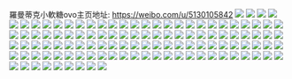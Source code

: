 羅曼蒂克小軟糖ovo主页地址: https://weibo.com/u/5130105842 
![](https://wx4.sinaimg.cn/mw2000/005BboSCly1h91ddw8utyj30u0140131.jpg) 
![](https://wx4.sinaimg.cn/mw2000/005BboSCly1h906gonkzhj30u0140qc7.jpg) 
![](https://wx4.sinaimg.cn/mw2000/005BboSCly1h906gp50v7j30u0140k1q.jpg) 
![](https://wx4.sinaimg.cn/mw2000/005BboSCly1h906gpfs3sj30u0140dpf.jpg) 
![](https://wx4.sinaimg.cn/mw2000/005BboSCly1h906gq8ze9j30u0140wnx.jpg) 
![](https://wx4.sinaimg.cn/mw2000/005BboSCly1h906gqptwgj30u01404er.jpg) 
![](https://wx4.sinaimg.cn/mw2000/005BboSCly1h906grahdkj30u0140tm9.jpg) 
![](https://wx4.sinaimg.cn/mw2000/005BboSCly1h906grr9ysj30u0140dpv.jpg) 
![](https://wx4.sinaimg.cn/mw2000/005BboSCly1h906go3b7aj30u0140ndg.jpg) 
![](https://wx4.sinaimg.cn/mw2000/005BboSCly1h90agsz4qgj30u0140qaa.jpg) 
![](https://wx4.sinaimg.cn/mw2000/005BboSCly1h8nipwube0j30n20czwfu.jpg) 
![](https://wx4.sinaimg.cn/mw2000/005BboSCly1h8kdq33d6gj30u01h4gsm.jpg) 
![](https://wx4.sinaimg.cn/mw2000/005BboSCly1h8jzi6dtuyj30u0141490.jpg) 
![](https://wx4.sinaimg.cn/mw2000/005BboSCly1h8jzi76bxbj30u0134agj.jpg) 
![](https://wx4.sinaimg.cn/mw2000/005BboSCly1h8jzi825ttj30u019v7c1.jpg) 
![](https://wx4.sinaimg.cn/mw2000/005BboSCly1h8jzia59inj30u0140jzk.jpg) 
![](https://wx4.sinaimg.cn/mw2000/005BboSCly1h8jzib88vgj30u0140dnv.jpg) 
![](https://wx4.sinaimg.cn/mw2000/005BboSCly1h8jzif4oyjj30u0140nbv.jpg) 
![](https://wx4.sinaimg.cn/mw2000/005BboSCly1h8c4djncphj30u01sx11n.jpg) 
![](https://wx4.sinaimg.cn/mw2000/005BboSCly1h8c4dk41kpj30u01jqn5b.jpg) 
![](https://wx4.sinaimg.cn/mw2000/005BboSCly1h8c4dkhmtej30zm0u0qet.jpg) 
![](https://wx4.sinaimg.cn/mw2000/005BboSCly1h8c4dfpu85j30u011fjvq.jpg) 
![](https://wx4.sinaimg.cn/mw2000/005BboSCly1h89vmoqam8j30u00th0tz.jpg) 
![](https://wx4.sinaimg.cn/mw2000/005BboSCly1h87t2dng44j30u0140qfe.jpg) 
![](https://wx4.sinaimg.cn/mw2000/005BboSCly1h87t2fm8xij30u0140dmu.jpg) 
![](https://wx4.sinaimg.cn/mw2000/005BboSCly1h87t2fv7lsj30u00znalc.jpg) 
![](https://wx4.sinaimg.cn/mw2000/005BboSCly1h87t3j0t55j30u01sxgu7.jpg) 
![](https://wx4.sinaimg.cn/mw2000/005BboSCly1h7shui5g32j30wz0u00vt.jpg) 
![](https://wx4.sinaimg.cn/mw2000/005BboSCly1h7bnp9c4noj30u01sx11a.jpg) 
![](https://wx4.sinaimg.cn/mw2000/005BboSCly1h719i4acc2j318t0u046l.jpg) 
![](https://wx4.sinaimg.cn/mw2000/005BboSCly1h6tujhkff7j30vk0u0wh6.jpg) 
![](https://wx4.sinaimg.cn/mw2000/005BboSCly1h6tujjanghj30u00vrmyp.jpg) 
![](https://wx4.sinaimg.cn/mw2000/005BboSCly1h6q598h6cfj30u01497bt.jpg) 
![](https://wx4.sinaimg.cn/mw2000/005BboSCly1h6q599zpcjj30u0140tbe.jpg) 
![](https://wx4.sinaimg.cn/mw2000/005BboSCly1h6q5993au5j30u013jgqv.jpg) 
![](https://wx4.sinaimg.cn/mw2000/005BboSCly1h6o16lmkqgj31sx0u03zh.jpg) 
![](https://wx4.sinaimg.cn/mw2000/005BboSCly1h6o16lyds9j31sx0u0429.jpg) 
![](https://wx4.sinaimg.cn/mw2000/005BboSCly1h6o16m5bfqj31sx0u00tn.jpg) 
![](https://wx4.sinaimg.cn/mw2000/005BboSCly1h6mswfytskj30u019idib.jpg) 
![](https://wx4.sinaimg.cn/mw2000/005BboSCly1h6mswdqqpxj30u0190gpa.jpg) 
![](https://wx4.sinaimg.cn/mw2000/005BboSCly1h6msweebntj30u019010p.jpg) 
![](https://wx4.sinaimg.cn/mw2000/005BboSCly1h6mswf8thuj30u019iwr6.jpg) 
![](https://wx4.sinaimg.cn/mw2000/005BboSCly1h6mswd5mp0j30u0190gtx.jpg) 
![](https://wx4.sinaimg.cn/mw2000/005BboSCly1h6mswgwtuzj31900u03za.jpg) 
![](https://wx4.sinaimg.cn/mw2000/005BboSCly1h6mswgerodj30u0190wgd.jpg) 
![](https://wx4.sinaimg.cn/mw2000/005BboSCly1h6mswco62tj30u0190gpe.jpg) 
![](https://wx4.sinaimg.cn/mw2000/005BboSCly1h6mswhuwfqj30u019bdl8.jpg) 
![](https://wx4.sinaimg.cn/mw2000/005BboSCgy1h6kkk21xo2j33402c0e86.jpg) 
![](https://wx4.sinaimg.cn/mw2000/005BboSCgy1h6kkkmb4frj32c0340qv8.jpg) 
![](https://wx4.sinaimg.cn/mw2000/005BboSCgy1h6kkkvt3tqj327w2yp7uf.jpg) 
![](https://wx4.sinaimg.cn/mw2000/005BboSCgy1h6kklacu65j32wc21inpg.jpg) 
![](https://wx4.sinaimg.cn/mw2000/005BboSCgy1h6jf4ldhr5j30u0140k0o.jpg) 
![](https://wx4.sinaimg.cn/mw2000/005BboSCgy1h6jf4mrai2j30u014048w.jpg) 
![](https://wx4.sinaimg.cn/mw2000/005BboSCgy1h6jf4k3sfqj30u014012c.jpg) 
![](https://wx4.sinaimg.cn/mw2000/005BboSCgy1h6jf4o40plj30u0140ahq.jpg) 
![](https://wx4.sinaimg.cn/mw2000/005BboSCly1h6gwf6ebdyj31400u0wln.jpg) 
![](https://wx4.sinaimg.cn/mw2000/005BboSCly1h6gwf72dttj314s0u0k6a.jpg) 
![](https://wx4.sinaimg.cn/mw2000/005BboSCly1h69c8r9o6ij31kw16ojs1.jpg) 
![](https://wx4.sinaimg.cn/mw2000/005BboSCly1h64bzx7lg0j30u013s439.jpg) 
![](https://wx4.sinaimg.cn/mw2000/005BboSCly1h64bzwxheej30u0140adr.jpg) 
![](https://wx4.sinaimg.cn/mw2000/005BboSCly1h60wpawojlj304x038glh.jpg) 
![](https://wx4.sinaimg.cn/mw2000/005BboSCly1h60wv36j1lj30zo0rkmzw.jpg) 
![](https://wx4.sinaimg.cn/mw2000/005BboSCly1h60wpbgq4tj30u014mdmn.jpg) 
![](https://wx4.sinaimg.cn/mw2000/005BboSCly1h60wpc5bswj31400u047i.jpg) 
![](https://wx4.sinaimg.cn/mw2000/005BboSCly1h5ji6neemnj30u016yjy3.jpg) 
![](https://wx4.sinaimg.cn/mw2000/005BboSCly1h5ji6nnfkkj30u00y9dk8.jpg) 
![](https://wx4.sinaimg.cn/mw2000/005BboSCly1h5b5i997wmj30u014jtgj.jpg) 
![](https://wx4.sinaimg.cn/mw2000/005BboSCly1h5b5iad55bj30u0155tj6.jpg) 
![](https://wx4.sinaimg.cn/mw2000/005BboSCly1h5b5ib6183j30u012ejvy.jpg) 
![](https://wx4.sinaimg.cn/mw2000/005BboSCly1h5b5ibym37j30u01407fv.jpg) 
![](https://wx4.sinaimg.cn/mw2000/005BboSCly1h59y72rxe8j30u0133qcl.jpg) 
![](https://wx4.sinaimg.cn/mw2000/005BboSCly1h59y71vw4jj30u018wgw0.jpg) 
![](https://wx4.sinaimg.cn/mw2000/005BboSCly1h59y72cm6rj30u0140amn.jpg) 
![](https://wx4.sinaimg.cn/mw2000/005BboSCly1h59y73mxhvj30u018ntin.jpg) 
![](https://wx4.sinaimg.cn/mw2000/005BboSCly1h59y7407axj30u00zq11n.jpg) 
![](https://wx4.sinaimg.cn/mw2000/005BboSCly1h59y737d4bj30u016oak4.jpg) 
![](https://wx4.sinaimg.cn/mw2000/005BboSCly1h59y71g8ghj30u010p197.jpg) 
![](https://wx4.sinaimg.cn/mw2000/005BboSCly1h590mih7zij30u017ln6e.jpg) 
![](https://wx4.sinaimg.cn/mw2000/005BboSCly1h590mi8nr4j30u0140qd6.jpg) 
![](https://wx4.sinaimg.cn/mw2000/005BboSCly1h590mj15sqj30u0140dmt.jpg) 
![](https://wx4.sinaimg.cn/mw2000/005BboSCly1h590miucj5j30u014012q.jpg) 
![](https://wx4.sinaimg.cn/mw2000/005BboSCly1h590mhvcv9j30u01bithq.jpg) 
![](https://wx4.sinaimg.cn/mw2000/005BboSCly1h590mk3ruyj30u0140782.jpg) 
![](https://wx4.sinaimg.cn/mw2000/005BboSCly1h590mmnwgtj30u0140ar0.jpg) 
![](https://wx4.sinaimg.cn/mw2000/005BboSCly1h57z3mjc9bj30u0140tcg.jpg) 
![](https://wx4.sinaimg.cn/mw2000/005BboSCly1h57z3mup4vj30u015hn4y.jpg) 
![](https://wx4.sinaimg.cn/mw2000/005BboSCly1h57z3okxqij30u0140782.jpg) 
![](https://wx4.sinaimg.cn/mw2000/005BboSCly1h57z3m9yaoj30u0140tg3.jpg) 
![](https://wx4.sinaimg.cn/mw2000/005BboSCly1h57z3naf2tj31400u0n3r.jpg) 
![](https://wx4.sinaimg.cn/mw2000/005BboSCly1h57z3nlncrj30u0140qcq.jpg) 
![](https://wx4.sinaimg.cn/mw2000/005BboSCly1h57z3o0lhtj30u0140wli.jpg) 
![](https://wx4.sinaimg.cn/mw2000/005BboSCly1h57z3obxbtj30u015y7al.jpg) 
![](https://wx4.sinaimg.cn/mw2000/005BboSCly1h57z3n1gkpj30u011owkm.jpg) 
![](https://wx4.sinaimg.cn/mw2000/005BboSCly1h4y1hzh48pj30u013ztln.jpg) 
![](https://wx4.sinaimg.cn/mw2000/005BboSCly1h4y1hzvfbvj30u013z4bh.jpg) 
![](https://wx4.sinaimg.cn/mw2000/005BboSCly1h4y1i15zj5j30u013ztl7.jpg) 
![](https://wx4.sinaimg.cn/mw2000/005BboSCly1h4y1i07mfqj30u013zwpu.jpg) 
![](https://wx4.sinaimg.cn/mw2000/005BboSCly1h4y1i1kn4oj30u0140dk5.jpg) 
![](https://wx4.sinaimg.cn/mw2000/005BboSCly1h4y1i1yssij30u011zk0h.jpg) 
![](https://wx4.sinaimg.cn/mw2000/005BboSCly1h4y1i2b253j30u0140dn0.jpg) 
![](https://wx4.sinaimg.cn/mw2000/005BboSCly1h4y1i2jmsvj30u0140k23.jpg) 
![](https://wx4.sinaimg.cn/mw2000/005BboSCly1h4y1jy2g03j30u012yqdr.jpg) 
![](https://wx4.sinaimg.cn/mw2000/005BboSCly1h4e07hua4mj30u00yuaiw.jpg) 
![](https://wx4.sinaimg.cn/mw2000/005BboSCly1h4849j5lbmj30u0140n4n.jpg) 
![](https://wx4.sinaimg.cn/mw2000/005BboSCly1h4849kqk3zj30u0140wln.jpg) 
![](https://wx4.sinaimg.cn/mw2000/005BboSCly1h4849pd4xtj30u0140n5v.jpg) 
![](https://wx4.sinaimg.cn/mw2000/005BboSCly1h4849q1xubj30u017r0wu.jpg) 
![](https://wx4.sinaimg.cn/mw2000/005BboSCly1h4849tcoh1j30u0140qaw.jpg) 
![](https://wx4.sinaimg.cn/mw2000/005BboSCly1h41sphmh50j31400u0ahk.jpg) 
![](https://wx4.sinaimg.cn/mw2000/005BboSCly1h41spi179tj31400u045v.jpg) 
![](https://wx4.sinaimg.cn/mw2000/005BboSCly1h3wmpnkdwij30u0140k15.jpg) 
![](https://wx4.sinaimg.cn/mw2000/005BboSCly1h3wmpp4tm5j30u00u0gsn.jpg) 
![](https://wx4.sinaimg.cn/mw2000/005BboSCly1h3wmpnzplij30u0140dna.jpg) 
